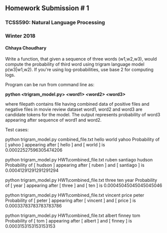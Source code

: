 ## Homework Submission # 1 
### TCSS590: Natural Language Processing 
### Winter 2018 
#### Chhaya Choudhary

Write a function, that given a sequence of three words (w1,w2,w3), would compute the probability of third word using trigram language model p(w3|w1,w2). If you're using log-probabilities, use base 2 for computing logs.

Program can be run from command line as: 

__python <trigram_model.py> <filepath> \<word1\> \<word2\> \<word3\>__
  
where filepath contains file having combined data of positive files and negative files in movie review dataset
word1, word2 and word3 are candidate tokens for the model. The output represents probability of word3 appearing after sequence of word1 and word2.

Test cases:

python trigram_model.py combined_file.txt hello world yahoo
Probability of [ yahoo ] appearing after [ hello ] and [ world ] is 0.00022527596305474206

python trigram_model.py HW1\combined_file.txt ruben santiago hudson
Probability of [ hudson ] appearing after [ ruben ] and [ santiago ] is 0.00041291291291291294

python trigram_model.py HW1\combined_file.txt three ten year
Probability of [ year ] appearing after [ three ] and [ ten ] is 0.00045045045045045046

python trigram_model.py HW1\combined_file.txt vincent price peter
Probability of [ peter ] appearing after [ vincent ] and [ price ] is 0.00033783783783783786

python trigram_model.py HW1\combined_file.txt albert finney tom
Probability of [ tom ] appearing after [ albert ] and [ finney ] is 0.0003153153153153153
